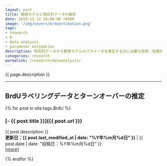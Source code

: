 ```yaml
---
layout: post
title: 数理モデルと時系列データの解析
date: 2019-11-12 10:00:00 +0900
image: '/img/covers/brduestimation.png'
tags:
- research
- R
- data analysis
- parameter estimation
description: 時系列データから数理モデルのパラメータを推定するのに必要な技術・知識をまとめます。
categories: research
permalink: /research/dataanalysis/
---
```


{{ page.description }}

---

## BrdUラベリングデータとターンオーバーの推定


{% for  post in site.tags.BrdU %}
### [- {{ post.title }}]({{ post.url }})

{{ post.description }}  
**更新日：{{ post.last_modified_at | date: "%Y年%m月%d日" }}** | {{ post.date | date: "投稿日：%Y年%m月%d日" }}  
[[more]]({{post.url}})

{% endfor %}
